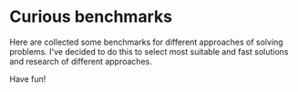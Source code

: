 # Curious benchmarks

Here are collected some benchmarks for different approaches of solving problems. I've decided to do this to select most suitable and fast solutions and research of different approaches.

Have fun!
